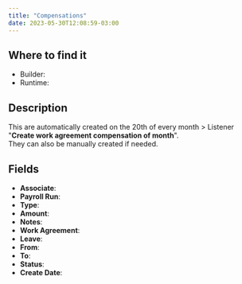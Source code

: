```yaml
---
title: "Compensations"
date: 2023-05-30T12:08:59-03:00
---
```


## Where to find it

* Builder:
* Runtime: 

## Description

This are automatically created on the 20th of every month > Listener "**Create work agreement compensation of month**".  
They can also be manually created if needed.

## Fields
* **Associate**:
* **Payroll Run**:
* **Type**:
* **Amount**:
* **Notes**:
* **Work Agreement**:
* **Leave**:
* **From**:
* **To**:
* **Status**:
* **Create Date**:

